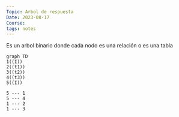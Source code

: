 ```yaml
---
Topic: Arbol de respuesta
Date: 2023-08-17
Course: 
tags: notes
---
```


Es un arbol binario donde cada nodo es una relación o es una tabla

```mermaid
graph TD
1((I))
2((t1))
3((t2))
4((t3))
5((I))

5 --- 1
5 --- 4
1 --- 2
1 --- 3

```


